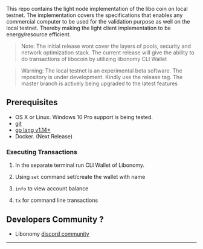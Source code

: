 

This repo contains the light node implementation of the libo coin on local testnet.
The implementation covers the specifications that enables any commercial computer to be used for the validation purpose as well on the local testnet. Thereby making the light client implementation to be energy/resource efficient.
>Note: The initial release wont cover the layers of pools, security and network optimization stack. The current release will give the ability to do transactions of libocoin by utilizing libonomy CLI Wallet

> Warning: The local testnet is an experimental beta software. The repository is under development. Kindly use the release tag. The master branch is actively being upgraded to the latest features

## Prerequisites
- OS X or Linux. Windows 10 Pro support is being tested.
- [git](https://git-scm.com/)
- [go lang v1.14+](https://golang.org/)
- Docker. (Next Release)


### Executing Transactions

1. In the separate terminal run CLI Wallet of Libonomy.

2. Using `set` command set/create the wallet with name
3. `info` to view account balance
4. `tx` for command line transactions


## Developers Community ?
- Libonomy [discord community](https://libonomy.com/discord)

---

